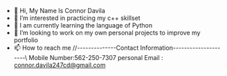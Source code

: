 - 👋 Hi, My Name Is Connor Davila 
- 👀 I’m interested in practicing my c++ skillset
- 🌱 I am currently learning the language of Python 
- 💞️ I’m looking to work on my own personal projects to improve my portfolio
- 📫 How to reach me 
//--------------Contact Information---------------------\\
Mobile Number:562-250-7307
personal Email : connor.davila247cd@gmail.com


